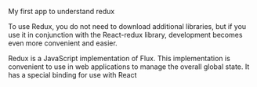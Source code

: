 My first app to understand redux

To use Redux, you do not need to download additional libraries, but if you use it in conjunction with the React-redux library, development becomes even more convenient and easier.

Redux is a JavaScript implementation of Flux. This implementation is convenient to use in web applications to manage the overall global state. It has a special binding for use with React
